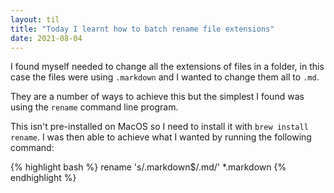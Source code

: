 ```yaml
---
layout: til
title: "Today I learnt how to batch rename file extensions"
date: 2021-08-04
---
```


I found myself needed to change all the extensions of files in a folder, in this case the files were using `.markdown` and I wanted to change them all to `.md`.

They are a number of ways to achieve this but the simplest I found was using the `rename` command line program.

This isn't pre-installed on MacOS so I need to install it with `brew install rename`. I was then able to achieve what I wanted by running the following command:

{% highlight bash %}
rename 's/.markdown$/.md/' *.markdown
{% endhighlight %}